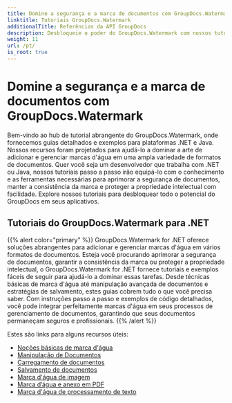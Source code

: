 ```yaml
---
title: Domine a segurança e a marca de documentos com GroupDocs.Watermark
linktitle: Tutoriais GroupDocs.Watermark
additionalTitle: Referências da API GroupDocs
description: Desbloqueie o poder do GroupDocs.Watermark com nossos tutoriais .NET e Java. Domine técnicas de marca d’água para segurança e branding de documentos.
weight: 11
url: /pt/
is_root: true
---
```


# Domine a segurança e a marca de documentos com GroupDocs.Watermark


Bem-vindo ao hub de tutorial abrangente do GroupDocs.Watermark, onde fornecemos guias detalhados e exemplos para plataformas .NET e Java. Nossos recursos foram projetados para ajudá-lo a dominar a arte de adicionar e gerenciar marcas d'água em uma ampla variedade de formatos de documentos. Quer você seja um desenvolvedor que trabalha com .NET ou Java, nossos tutoriais passo a passo irão equipá-lo com o conhecimento e as ferramentas necessárias para aprimorar a segurança de documentos, manter a consistência da marca e proteger a propriedade intelectual com facilidade. Explore nossos tutoriais para desbloquear todo o potencial do GroupDocs em seus aplicativos.


## Tutoriais do GroupDocs.Watermark para .NET
{{% alert color="primary" %}}
GroupDocs.Watermark for .NET oferece soluções abrangentes para adicionar e gerenciar marcas d'água em vários formatos de documentos. Esteja você procurando aprimorar a segurança de documentos, garantir a consistência da marca ou proteger a propriedade intelectual, o GroupDocs.Watermark for .NET fornece tutoriais e exemplos fáceis de seguir para ajudá-lo a dominar essas tarefas. Desde técnicas básicas de marca d'água até manipulação avançada de documentos e estratégias de salvamento, estes guias cobrem tudo o que você precisa saber. Com instruções passo a passo e exemplos de código detalhados, você pode integrar perfeitamente marcas d'água em seus processos de gerenciamento de documentos, garantindo que seus documentos permaneçam seguros e profissionais.
{{% /alert %}}

Estes são links para alguns recursos úteis:
 
- [Noções básicas de marca d'água](./net/watermarking-basics/)
- [Manipulação de Documentos](./net/document-manipulation/)
- [Carregamento de documentos](./net/document-loadings/)
- [Salvamento de documentos](./net/document-savings/)
- [Marca d'água de imagem](./net/image-watermarkings/)
- [Marca d’água e anexo em PDF](./net/pdf-watermarking-attachments/)
- [Marca d'água de processamento de texto](./net/word-processing-watermarkings/)
